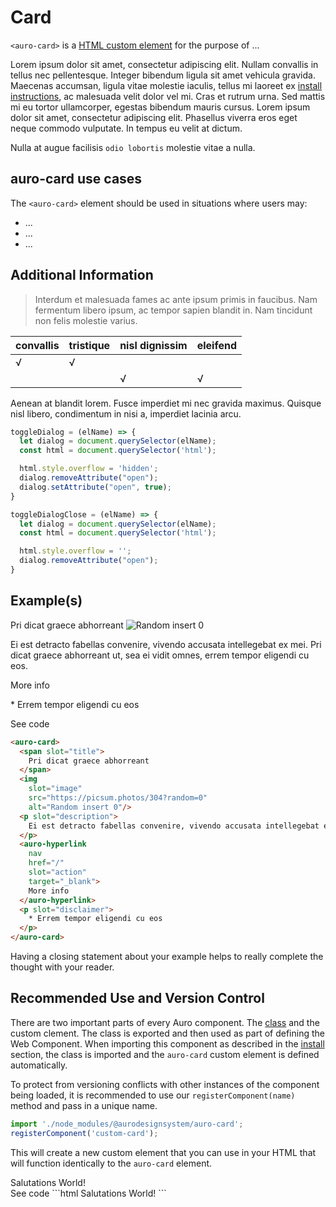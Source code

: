 <!--
The demo.md file is a compiled document. No edits should be made directly to this file.
README.md is created by running `npm run build:docs`.
This file is generated based on a template fetched from `./docs/partials/demo.md`
-->

# Card

<!-- AURO-GENERATED-CONTENT:START (FILE:src=./description.md) -->
<!-- The below content is automatically added from ./description.md -->
`<auro-card>` is a [HTML custom element](https://developer.mozilla.org/en-US/docs/Web/Web_Components/Using_custom_elements) for the purpose of ...

Lorem ipsum dolor sit amet, consectetur adipiscing elit. Nullam convallis in tellus nec pellentesque. Integer bibendum ligula sit amet vehicula gravida. Maecenas accumsan, ligula vitae molestie iaculis, tellus mi laoreet ex [install instructions](https://auro.alaskaair.com/components/auro/button/install), ac malesuada velit dolor vel mi. Cras et rutrum urna. Sed mattis mi eu tortor ullamcorper, egestas bibendum mauris cursus. Lorem ipsum dolor sit amet, consectetur adipiscing elit. Phasellus viverra eros eget neque commodo vulputate. In tempus eu velit at dictum.

Nulla at augue facilisis `odio lobortis` molestie vitae a nulla.
<!-- AURO-GENERATED-CONTENT:END -->

## auro-card use cases

<!-- AURO-GENERATED-CONTENT:START (FILE:src=./useCases.md) -->
<!-- The below content is automatically added from ./useCases.md -->
The `<auro-card>` element should be used in situations where users may:

* ...
* ...
* ...
<!-- AURO-GENERATED-CONTENT:END -->

## Additional Information

> Interdum et malesuada fames ac ante ipsum primis in faucibus. Nam fermentum libero ipsum, ac tempor sapien blandit in. Nam tincidunt non felis molestie varius.

|convallis|tristique|nisl dignissim|eleifend|
|---|---|---|---|
|√|√|||
|||√|√|

Aenean at blandit lorem. Fusce imperdiet mi nec gravida maximus. Quisque nisl libero, condimentum in nisi a, imperdiet lacinia arcu.

```javascript
toggleDialog = (elName) => {
  let dialog = document.querySelector(elName);
  const html = document.querySelector('html');

  html.style.overflow = 'hidden';
  dialog.removeAttribute("open");
  dialog.setAttribute("open", true);
}

toggleDialogClose = (elName) => {
  let dialog = document.querySelector(elName);
  const html = document.querySelector('html');

  html.style.overflow = '';
  dialog.removeAttribute("open");
}
```

## Example(s)

<div class="exampleWrapper">
  <!-- AURO-GENERATED-CONTENT:START (FILE:src=./../../apiExamples/basic.html) -->
  <!-- The below content is automatically added from ./../../apiExamples/basic.html -->
  <auro-card>
    <span slot="title">
      Pri dicat graece abhorreant
    </span>
    <img
      slot="image"
      src="https://picsum.photos/304?random=0"
      alt="Random insert 0"/>
    <p slot="description">
      Ei est detracto fabellas convenire, vivendo accusata intellegebat ex mei. Pri dicat graece abhorreant ut, sea ei vidit omnes, errem tempor eligendi cu eos.
    </p>
    <auro-hyperlink
      nav
      href="/"
      slot="action"
      target="_blank">
      More info
    </auro-hyperlink>
    <p slot="disclaimer">
      * Errem tempor eligendi cu eos
    </p>
  </auro-card>
  <!-- AURO-GENERATED-CONTENT:END -->
</div>
<auro-accordion alignRight>
  <span slot="trigger">See code</span>
<!-- AURO-GENERATED-CONTENT:START (CODE:src=./../../apiExamples/basic.html) -->
<!-- The below code snippet is automatically added from ./../../apiExamples/basic.html -->

```html
<auro-card>
  <span slot="title">
    Pri dicat graece abhorreant
  </span>
  <img
    slot="image"
    src="https://picsum.photos/304?random=0"
    alt="Random insert 0"/>
  <p slot="description">
    Ei est detracto fabellas convenire, vivendo accusata intellegebat ex mei. Pri dicat graece abhorreant ut, sea ei vidit omnes, errem tempor eligendi cu eos.
  </p>
  <auro-hyperlink
    nav
    href="/"
    slot="action"
    target="_blank">
    More info
  </auro-hyperlink>
  <p slot="disclaimer">
    * Errem tempor eligendi cu eos
  </p>
</auro-card>
```
<!-- AURO-GENERATED-CONTENT:END -->
</auro-accordion>
Having a closing statement about your example helps to really complete the thought with your reader.

## Recommended Use and Version Control

There are two important parts of every Auro component. The <a href="https://developer.mozilla.org/en-US/docs/Web/JavaScript/Reference/Classes">class</a> and the custom clement. The class is exported and then used as part of defining the Web Component. When importing this component as described in the <a href="#install">install</a> section, the class is imported and the `auro-card` custom element is defined automatically.

To protect from versioning conflicts with other instances of the component being loaded, it is recommended to use our `registerComponent(name)` method and pass in a unique name.

```js
import './node_modules/@aurodesignsystem/auro-card';
registerComponent('custom-card');
```

This will create a new custom element that you can use in your HTML that will function identically to the `auro-card` element.

<div class="exampleWrapper">
  <custom-card display="display">Salutations World!</custom-card>
</div>
<auro-accordion alignRight>
  <span slot="trigger">See code</span>
  ```html
  <custom-card display="display">Salutations World!</custom-card>
  ```

</auro-accordion>
